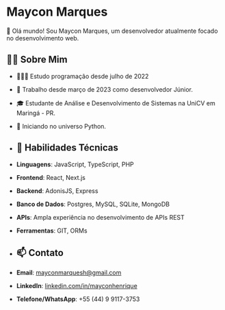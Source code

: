 # Maycon Marques

👋 Olá mundo! Sou Maycon Marques, um desenvolvedor atualmente focado no desenvolvimento web.

## 🧑‍💻 Sobre Mim
- 🧑🏼‍💻 Estudo programação desde julho de 2022
- 💼 Trabalho desde março de 2023 como desenvolvedor Júnior.
- 🎓 Estudante de Análise e Desenvolvimento de Sistemas na UniCV em Maringá - PR.
- 🐍 Iniciando no universo Python.

- ## 🚀 Habilidades Técnicas
- **Linguagens**: JavaScript, TypeScript, PHP
- **Frontend**: React, Next.js
- **Backend**: AdonisJS, Express
- **Banco de Dados**: Postgres, MySQL, SQLite, MongoDB
- **APIs**: Ampla experiência no desenvolvimento de APIs REST
- **Ferramentas**: GIT, ORMs

- ## 📫 Contato
- **Email**: [mayconmarquesh@gmail.com](mailto:mayconmarquesh@gmail.com)
- **LinkedIn**: [linkedin.com/in/mayconhenrique](https://www.linkedin.com/in/mayconhenrique/)
- **Telefone/WhatsApp**: +55 (44) 9 9117-3753

